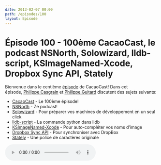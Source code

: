 ```yaml
---
date: 2013-02-07 00:00
path: /episodes/100
layout: Episode
---
```

# Épisode 100 - 100ème CacaoCast, le podcast NSNorth, Solowizard, lldb-script, KSImageNamed-Xcode, Dropbox Sync API, Stately
<p>Bienvenue dans le centième <a href="https://cacaocast.com/media/cacaocast_100.mp3" title="CacaoCast Episode 100">épisode</a> de CacaoCast! Dans cet épisode, <a href="http://www.twitter.com/philippec" title="Philippe Casgrain sur Twitter">Philippe Casgrain</a> et <a href="http://www.twitter.com/philippeguitard" title="Philippe Guitard sur Twitter">Philippe Guitard</a> discutent des sujets suivants:</p>
<ul><li><a href="http://cacaocast.com/post/17891880458/episode-1-core-location-multi-touch-open-radar" title="CacaoCast">CacaoCast</a> - Le 100ème épisode!</li>
<li><a href="https://itunes.apple.com/ca/podcast/nsnorth/id599959952?mt=2" title="NSNorth">NSNorth</a> - Ze podcast!</li>
<li><a href="http://www.solowizard.com" title="Solowizard">Solowizard</a> - Pour préparer vos machines de développement en un seul click</li>
<li><a href="http://lldb.llvm.org/scripting.html" title="lldb-script">lldb-script</a> - La commande python dans lldb</li>
<li><a href="https://github.com/ksuther/KSImageNamed-Xcode" title="KSImageNamed-Xcode">KSImageNamed-Xcode</a> - Pour auto-compléter vos noms d’image</li>
<li><a href="https://www.dropbox.com/developers/blog/26" title="Dropbox Sync API">Dropbox Sync API</a> - Pour synchroniser avec DropBox</li>
<li><a href="http://intridea.github.com/stately/" title="Stately">Stately</a> - Une police de caractères originale</li>
</ul>
<p><audio controls><source src="https://cacaocast.com/media/cacaocast_100.mp3" type="audio/mpeg"><source src="https://cacaocast.com/media/cacaocast_100.mp3" type="audio/mp4">Votre navigateur ne supporte pas l'élément audio / Your browser does not support the audio element.</audio></p>
